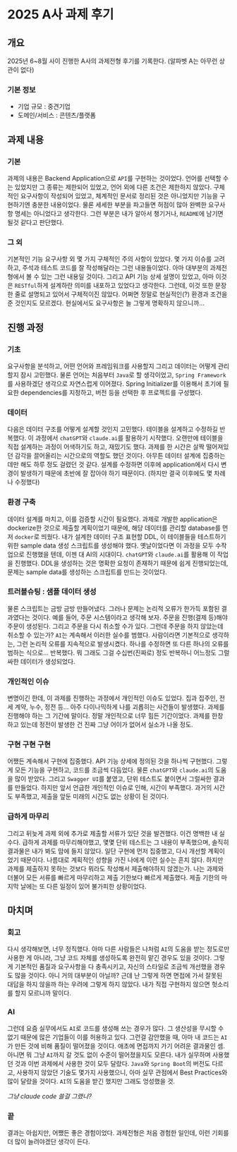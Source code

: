 # 2025 A사 과제 후기



## 개요

2025년 6~8월 사이 진행한 A사의 과제전형 후기를 기록한다. (알파벳 A는 아무런 상관이 없다)

### 기본 정보

- 기업 규모 : 중견기업
- 도메인/서비스 : 콘텐츠/플랫폼



## 과제 내용

### 기본

과제의 내용은 Backend Application으로 `API`를 구현하는 것이었다. 언어를 선택할 수는 있었지만 그 종류는 제한되어 있었고, 언어 외에 다른 조건은 제한하지 않았다. 구체적인 요구사항이 작성되어 있었고, 체계적인 문서로 정리된 것은 아니었지만 기능을 구현하기엔 충분한 내용이었다. 물론 세세한 부분을 파고들면 허점이 많아 완벽한 요구사항 명세는 아니었다고 생각한다. 그런 부분은 내가 알아서 챙기거나, `README`에 남기면 될것 같다고 판단했다. 

### 그 외

기본적인 기능 요구사항 외 몇 가지 구체적인 주의 사항이 있었다. 몇 가지 이슈를 고려하고, 주석과 테스트 코드를 잘 작성해달라는 그런 내용들이었다. 아마 대부분의 과제전형에서 볼 수 있는 그런 내용일 것이다. 그리고 API 기능 상세 설명이 있었고, 아마 이것은 `RESTful`하게 설계하란 의미를 내포하고 있었다고 생각한다. 그런데, 이것 또한 문장 한 줄로 설명되고 있어서 구체적이진 않았다. 어쩌면 정말로 현실적인(?) 환경과 조건을 준 것인지도 모르겠다. 현실에서도 요구사항은 늘 그렇게 명확하지 않으니까...



## 진행 과정

### 기초

요구사항을 분석하고, 어떤 언어와 프레임워크를 사용할지 그리고 데이터는 어떻게 관리할지 잠시 고민했다. 물론 언어는 처음부터 `Java`로 할 생각이었고, `Spring Framework`를 사용하겠단 생각으로 자연스럽게 이어졌다. Spring Initializer를 이용해서 초기에 필요한 dependencies를 지정하고, 버전 등을 선택한 후 프로젝트를 구성했다.

### 데이터

다음은 데이터 구조를 어떻게 설계할 것인지 고민했다. 테이블을 설계하고 수정하길 반복했다. 이 과정에서 `chatGPT`와 `claude.ai`를 활용하기 시작했다. 오랜만에 테이블을 직접 설계하는 과정이 어색하기도 하고, 재밌기도 했다. 과제를 한 시간은 살짝 떨어져있던 감각을 끌어올리는 시간으로의 역할도 했던 것이다. 아무튼 데이터 설계에 집중하는 데만 해도 하루 정도 걸렸던 것 같다. 설계를 수정하면 이후에 application에서 다시 변경이 발생하기 때문에 초반에 잘 잡아야 하기 때문이다. (하지만 결국 이후에도 몇 차례나 수정했다)

### 환경 구축

데이터 설계를 마치고, 이를 검증할 시간이 필요했다. 과제로 개발한 application은 dockerize한 것으로 제출할 계획이었기 때문에, 해당 데이터를 관리할 database를 먼저 `docker`로 띄웠다. 내가 설계한 데이터 구조 표현할 DDL, 이 테이블들을 테스트하기 위한 sample data 생성 스크립트를 생성해야 했다. 옛날이었다면 이 과정을 모두 수작업으로 진행했을 텐데, 이젠 대 AI의 시대이다. `chatGPT`와 `claude.ai`를 활용해 이 작업을 진행했다. DDL을 생성하는 것은 명확한 요청이 존재하기 때문에 쉽게 진행되었는데, 문제는 sample data를 생성하는 스크립트를 만드는 것이었다.

### 트러블슈팅 : 샘플 데이터 생성

물론 스크립트는 금방 금방 만들어냈다. 그러나 문제는 논리적 오류가 한가득 포함된 결과였다는 것이다. 예를 들어, 주문 시스템이라고 생각해 보자. 주문을 진행(결제 등)해야 주문이 생성된다. 그리고 주문을 다시 취소할 수가 있다. 그런데 주문을 하지 않았는데 취소할 수 있는가? `AI`는 계속해서 이러한 실수를 범했다. 사람이라면 기본적으로 생각하는, 그런 논리적 오류를 지속적으로 발생시켰다. 하나를 수정하면 또 다른 하나의 오류를 범하는 식으로... 반복했다. 뭐 그래도 그걸 수십번(진짜로) 정도 반복하니 어느정도 그럴싸한 데이터가 생성되었다. 

### 개인적인 이슈

변명이긴 한데, 이 과제를 진행하는 과정에서 개인적인 이슈도 있었다. 집과 집주인, 전세 계약, 누수, 정전 등... 아주 다이나믹하게 나를 괴롭히는 사건들이 발생했다. 과제를 진행해야 하는 그 기간에 말이다. 정말 개인적으로 너무 힘든 기간이었다. 과제를 한창 하고 있는데 정전이 발생한 건 진짜 그냥 어이가 없어서 실소가 나올 정도.

### 구현 구현 구현

어쨌든 계속해서 구현에 집중했다. API 기능 상세에 정의된 것을 하나씩 구현했다. 그렇게 모든 기능을 구현하고, 코드를 조금씩 다듬었다. 물론 `chatGPT`와 `claude.ai`의 도움을 많이 받았다. 그리고 `Swagger UI`를 붙였고, 단위 테스트도 붙이면서 그럴싸한 결과를 만들었다. 하지만 앞서 언급한 개인적인 이슈로 인해, 시간이 부족했다. 과거의 시간도 부족했고, 제출을 앞둔 미래의 시간도 없는 상황이 된 것이다. 

### 급하게 마무리

그리고 뒤늦게 과제 외에 추가로 제출할 서류가 있단 것을 발견했다. 이건 명백한 내 실수다. 급하게 과제를 마무리해야했고, 몇몇 단위 테스트는 그 내용이 부족했으며, 솔직히 결과물은 내가 봐도 맘에 들지 않았다. 일단 구현에 먼저 집중했고, 다시 개선할 계획이었기 때문이다. 나름대로 계획적인 성향을 가진 나에게 이런 실수는 흔치 않다. 하지만 과제를 제출하지 못하는 것보다 뭐라도 작성해서 제출해야하지 않겠는가. 나는 과제와 더불어 모든 서류를 빠르게 마무리하고 제출 기한보다 빠르게 제출했다. 제출 기한의 마지막 날에는 또 다른 일정이 있어 불가피한 상황이었다.



## 마치며

### 회고

다시 생각해보면, 너무 정직했다. 아마 다른 사람들은 나처럼 `AI`의 도움을 받는 정도로만 사용한 게 아니라, 그냥 코드 자체를 생성하도록 완전히 맡긴 경우도 있을 것이다. 그렇게 기본적인 품질과 요구사항을 다 충족시키고, 자신의 스타일로 조금씩 개선했을 경우도 많을 것이다. 아니 거의 대부분이 아닐까? 근데 난 그렇게 하면 면접에 가서 잘못된 대답을 하지 않을까 하는 우려에 그렇게 하지 않았다. 내가 직접 구현하지 않으면 헛소리를 할지 모르니까 말이다. 

### AI

그런데 요즘 실무에서도 `AI`로 코드를 생성해 쓰는 경우가 많다. 그 생산성을 무시할 수 없기 때문에 많은 기업들이 이를 허용하고 있다. 그런걸 감안했을 때, 아마 내 코드는 `AI`가 만든 것에 비해 품질이 떨어졌을 것이다. 애초에 면접까지 가기 어려운 결과물인 셈. 아니면 뭐 그냥 `AI`까지 갈 것도 없이 수준이 떨어졌을지도 모른다. 내가 실무하며 사용했던 것과 이번 과제에서 사용한 것이 모두 달랐다. `Java`와 `Spring Boot`의 버전도 다르고, 사용하지 않았던 기술도 몇가지 사용했으니, 아마 실무 관점에서 Best Practices와 많이 달랐을 것이다. `AI`의 도움을 받긴 했지만 그래도 엉성했을 것.

*그냥 claude code 쓸걸 그랬나?*

### 끝

결과는 아쉽지만, 어쨌든 좋은 경험이었다. 과제전형은 처음 경험한 일인데, 이런 기회를 더 많이 늘려야겠단 생각이 든다.

